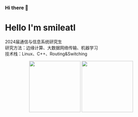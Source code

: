 ### Hi there 👋

<!--
**smileatl/smileatl** is a ✨ _special_ ✨ repository because its `README.md` (this file) appears on your GitHub profile.

Here are some ideas to get you started:

- 🔭 I’m currently working on ...
- 🌱 I’m currently learning ...
- 👯 I’m looking to collaborate on ...
- 🤔 I’m looking for help with ...
- 💬 Ask me about ...
- 📫 How to reach me: ...
- 😄 Pronouns: ...
- ⚡ Fun fact: ...
-->

# Hello I'm smileatl
2024届通信与信息系统研究生  
研究方法：边缘计算、大数据网络传输、机器学习  
技术栈：Linux、C++、Routing&Switching
<div align="center">
<span>  </span>
<img height="170px" src="https://github-readme-stats.vercel.app/api?username=smileatl" /><span>  </span><img height="170px" src="https://github-readme-stats.vercel.app/api/top-langs/?username=smileatl&layout=compact&langs_count=8" />
<span>  </span>
</div>
